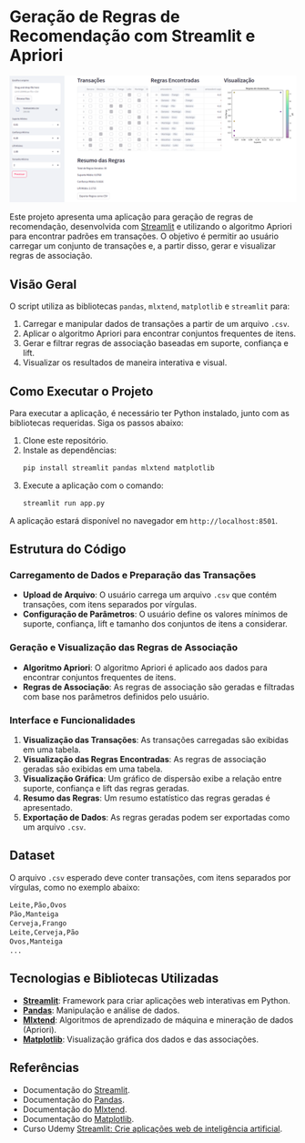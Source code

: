 # Geração de Regras de Recomendação com Streamlit e Apriori

![](screenshot.png)

Este projeto apresenta uma aplicação para geração de regras de recomendação, desenvolvida com [Streamlit](https://streamlit.io/) e utilizando o algoritmo Apriori para encontrar padrões em transações. O objetivo é permitir ao usuário carregar um conjunto de transações e, a partir disso, gerar e visualizar regras de associação.

## Visão Geral

O script utiliza as bibliotecas `pandas`, `mlxtend`, `matplotlib` e `streamlit` para:
1. Carregar e manipular dados de transações a partir de um arquivo `.csv`.
2. Aplicar o algoritmo Apriori para encontrar conjuntos frequentes de itens.
3. Gerar e filtrar regras de associação baseadas em suporte, confiança e lift.
4. Visualizar os resultados de maneira interativa e visual.

## Como Executar o Projeto

Para executar a aplicação, é necessário ter Python instalado, junto com as bibliotecas requeridas. Siga os passos abaixo:

1. Clone este repositório.
2. Instale as dependências:
   ```bash
   pip install streamlit pandas mlxtend matplotlib
   ```
3. Execute a aplicação com o comando:
   ```bash
   streamlit run app.py
   ```

A aplicação estará disponível no navegador em `http://localhost:8501`.

## Estrutura do Código

### Carregamento de Dados e Preparação das Transações

- **Upload de Arquivo**: O usuário carrega um arquivo `.csv` que contém transações, com itens separados por vírgulas.
- **Configuração de Parâmetros**: O usuário define os valores mínimos de suporte, confiança, lift e tamanho dos conjuntos de itens a considerar.

### Geração e Visualização das Regras de Associação

- **Algoritmo Apriori**: O algoritmo Apriori é aplicado aos dados para encontrar conjuntos frequentes de itens.
- **Regras de Associação**: As regras de associação são geradas e filtradas com base nos parâmetros definidos pelo usuário.

### Interface e Funcionalidades

1. **Visualização das Transações**: As transações carregadas são exibidas em uma tabela.
2. **Visualização das Regras Encontradas**: As regras de associação geradas são exibidas em uma tabela.
3. **Visualização Gráfica**: Um gráfico de dispersão exibe a relação entre suporte, confiança e lift das regras geradas.
4. **Resumo das Regras**: Um resumo estatístico das regras geradas é apresentado.
5. **Exportação de Dados**: As regras geradas podem ser exportadas como um arquivo `.csv`.

## Dataset

O arquivo `.csv` esperado deve conter transações, com itens separados por vírgulas, como no exemplo abaixo:

```plaintext
Leite,Pão,Ovos
Pão,Manteiga
Cerveja,Frango
Leite,Cerveja,Pão
Ovos,Manteiga
...
```

## Tecnologias e Bibliotecas Utilizadas

- **[Streamlit](https://streamlit.io/)**: Framework para criar aplicações web interativas em Python.
- **[Pandas](https://pandas.pydata.org/)**: Manipulação e análise de dados.
- **[Mlxtend](http://rasbt.github.io/mlxtend/)**: Algoritmos de aprendizado de máquina e mineração de dados (Apriori).
- **[Matplotlib](https://matplotlib.org/)**: Visualização gráfica dos dados e das associações.

## Referências

- Documentação do [Streamlit](https://docs.streamlit.io/).
- Documentação do [Pandas](https://pandas.pydata.org/docs/).
- Documentação do [Mlxtend](http://rasbt.github.io/mlxtend/).
- Documentação do [Matplotlib](https://matplotlib.org/stable/contents.html).
- Curso Udemy [Streamlit: Crie aplicações web de inteligência artificial](https://www.udemy.com/course/streamlit-aplicacoes-web-de-ia).

